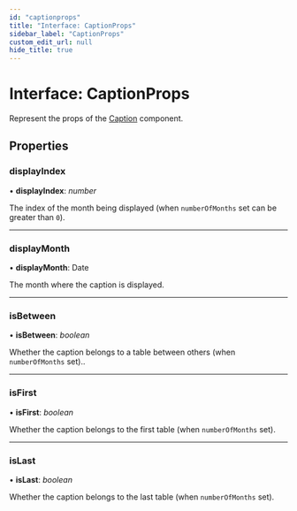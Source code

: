 ```yaml
---
id: "captionprops"
title: "Interface: CaptionProps"
sidebar_label: "CaptionProps"
custom_edit_url: null
hide_title: true
---
```


# Interface: CaptionProps

Represent the props of the [Caption](../functions/caption.md) component.

## Properties

### displayIndex

• **displayIndex**: *number*

The index of the month being displayed (when `numberOfMonths` set can be greater than `0`).

___

### displayMonth

• **displayMonth**: Date

The month where the caption is displayed.

___

### isBetween

• **isBetween**: *boolean*

Whether the caption belongs to a table between others (when `numberOfMonths` set)..

___

### isFirst

• **isFirst**: *boolean*

Whether the caption belongs to the first table (when `numberOfMonths` set).

___

### isLast

• **isLast**: *boolean*

Whether the caption belongs to the last table (when `numberOfMonths` set).
